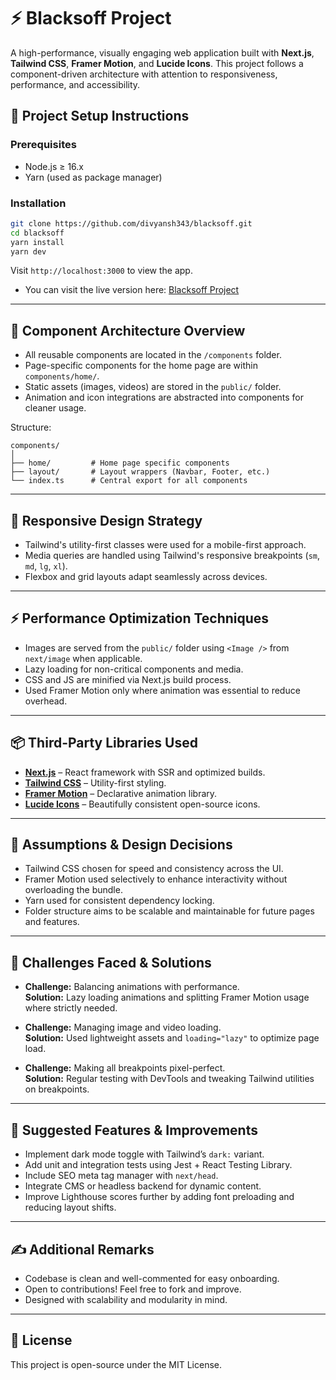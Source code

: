# ⚡ Blacksoff Project

A high-performance, visually engaging web application built with **Next.js**, **Tailwind CSS**, **Framer Motion**, and **Lucide Icons**. This project follows a component-driven architecture with attention to responsiveness, performance, and accessibility.

## 🚀 Project Setup Instructions

### Prerequisites

- Node.js ≥ 16.x
- Yarn (used as package manager)

### Installation

```bash
git clone https://github.com/divyansh343/blacksoff.git
cd blacksoff
yarn install
yarn dev
```

Visit `http://localhost:3000` to view the app.
- You can visit the live version here: [Blacksoff Project](https://supreme-group-app.vercel.app/)
---

## 🧩 Component Architecture Overview

- All reusable components are located in the `/components` folder.
- Page-specific components for the home page are within `components/home/`.
- Static assets (images, videos) are stored in the `public/` folder.
- Animation and icon integrations are abstracted into components for cleaner usage.

Structure:

```
components/
│
├── home/         # Home page specific components
├── layout/       # Layout wrappers (Navbar, Footer, etc.)
└── index.ts      # Central export for all components
```

---

## 📱 Responsive Design Strategy

- Tailwind's utility-first classes were used for a mobile-first approach.
- Media queries are handled using Tailwind's responsive breakpoints (`sm`, `md`, `lg`, `xl`).
- Flexbox and grid layouts adapt seamlessly across devices.

---

## ⚡ Performance Optimization Techniques

- Images are served from the `public/` folder using `<Image />` from `next/image` when applicable.
- Lazy loading for non-critical components and media.
- CSS and JS are minified via Next.js build process.
- Used Framer Motion only where animation was essential to reduce overhead.

---

## 📦 Third-Party Libraries Used

- **[Next.js](https://nextjs.org/)** – React framework with SSR and optimized builds.
- **[Tailwind CSS](https://tailwindcss.com/)** – Utility-first styling.
- **[Framer Motion](https://www.framer.com/motion/)** – Declarative animation library.
- **[Lucide Icons](https://lucide.dev/)** – Beautifully consistent open-source icons.

---

## 💭 Assumptions & Design Decisions

- Tailwind CSS chosen for speed and consistency across the UI.
- Framer Motion used selectively to enhance interactivity without overloading the bundle.
- Yarn used for consistent dependency locking.
- Folder structure aims to be scalable and maintainable for future pages and features.

---

## 🧗 Challenges Faced & Solutions

- **Challenge:** Balancing animations with performance.  
  **Solution:** Lazy loading animations and splitting Framer Motion usage where strictly needed.

- **Challenge:** Managing image and video loading.  
  **Solution:** Used lightweight assets and `loading="lazy"` to optimize page load.

- **Challenge:** Making all breakpoints pixel-perfect.  
  **Solution:** Regular testing with DevTools and tweaking Tailwind utilities on breakpoints.

---

## 🌟 Suggested Features & Improvements

- Implement dark mode toggle with Tailwind’s `dark:` variant.
- Add unit and integration tests using Jest + React Testing Library.
- Include SEO meta tag manager with `next/head`.
- Integrate CMS or headless backend for dynamic content.
- Improve Lighthouse scores further by adding font preloading and reducing layout shifts.

---

## ✍️ Additional Remarks

- Codebase is clean and well-commented for easy onboarding.
- Open to contributions! Feel free to fork and improve.
- Designed with scalability and modularity in mind.

---

## 📄 License

This project is open-source under the MIT License.
